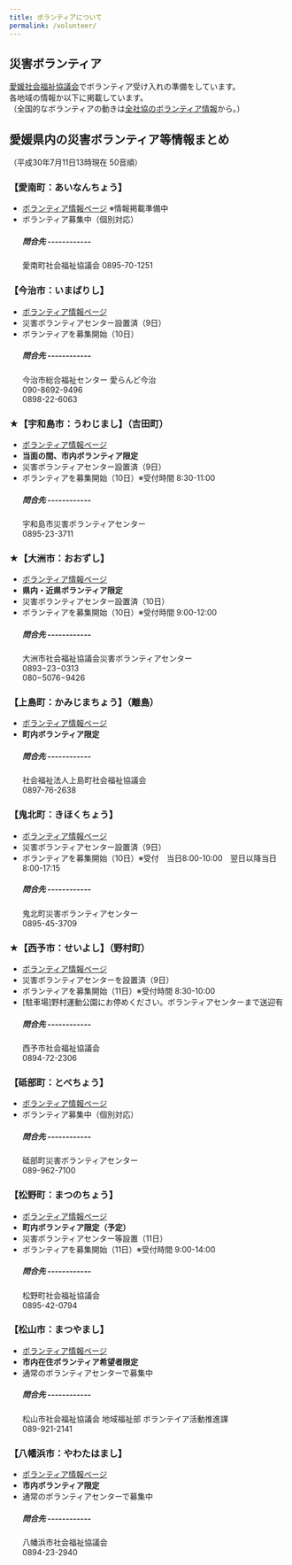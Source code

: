 ```yaml
---
title: ボランティアについて
permalink: /volunteer/
---
```


## 災害ボランティア

[愛媛社会福祉協議会](http://www.ehime-shakyo.or.jp/chiiki/saigai/saigai_volunteer180708.html)でボランティア受け入れの準備をしています。<br>
各地域の情報か以下に掲載しています。<br>
（全国的なボランティアの動きは[全社協のボランティア情報](https://www.saigaivc.com/)から。）

## 愛媛県内の災害ボランティア等情報まとめ
（平成30年7月11日13時現在 50音順）

### 【愛南町：あいなんちょう】
- [ボランティア情報ページ](http://www.ainan-shakyo.or.jp/) ※情報掲載準備中
- ボランティア募集中（個別対応）
  ##### 問合先 ------------
  愛南町社会福祉協議会 0895-70-1251

### 【今治市：いまばりし】
- [ボランティア情報ページ](http://www.imabari-shakyo.jp/volunteer/saigai2.html)
- 災害ボランティアセンター設置済（9日）
- ボランティアを募集開始（10日）
  ##### 問合先 ------------
  今治市総合福祉センター 愛らんど今治<br>
  090-8692-9496<br>
  0898-22-6063

### ★【宇和島市：うわじまし】（吉田町）
- [ボランティア情報ページ](http://www.uwajima-shakyo.or.jp/saigaiv.htm)
- **当面の間、市内ボランティア限定**
- 災害ボランティアセンター設置済（9日）
- ボランティアを募集開始（10日）※受付時間 8:30-11:00
  ##### 問合先 ------------
  宇和島市災害ボランティアセンター<br>
  0895-23-3711
  
### ★【大洲市：おおずし】
- [ボランティア情報ページ](http://www.ozushakyo.jp/cms/?p=1021)
- **県内・近県ボランティア限定**
- 災害ボランティアセンター設置済（10日）
- ボランティアを募集開始（10日）※受付時間 9:00-12:00
  ##### 問合先 ------------
  大洲市社会福祉協議会災害ボランティアセンター<br>
  0893−23−0313<br>
  080−5076−9426

### 【上島町：かみじまちょう】（離島）
- [ボランティア情報ページ](http://www.kamijima-shakyo.or.jp/)
- **町内ボランティア限定**
  ##### 問合先 ------------
  社会福祉法人上島町社会福祉協議会<br>
  0897-76-2638

### 【鬼北町：きほくちょう】
- [ボランティア情報ページ](http://kihoku-syakyo.lekumo.biz/news/2018/07/post-2a7c.html)
- 災害ボランティアセンター設置済（9日）
- ボランティアを募集開始（10日）※受付　当日8:00-10:00　翌日以降当日8:00-17:15
  ##### 問合先 ------------
  鬼北町災害ボランティアセンター<br>
  0895-45-3709

### ★【西予市：せいよし】（野村町）
- [ボランティア情報ページ](http://www.city.seiyo.ehime.jp/kinkyu/4956.html)
- 災害ボランティアセンターを設置済（9日）
- ボランティアを募集開始（11日）※受付時間 8:30-10:00
- [駐車場]野村運動公園にお停めください。ボランティアセンターまで送迎有
  ##### 問合先 ------------
  西予市社会福祉協議会<br>
  0894-72-2306

### 【砥部町：とべちょう】
- [ボランティア情報ページ](http://www.tobe-shakyo.jp/topics/?p=1827)
- ボランティア募集中（個別対応）
  ##### 問合先 ------------
  砥部町災害ボランティアセンター<br>
  089-962-7100

### 【松野町：まつのちょう】
- [ボランティア情報ページ](http://matsuno-syakyo.lekumo.biz/news/2018/07/post-7c3a.html) 
- **町内ボランティア限定（予定）**
- 災害ボランティアセンター等設置（11日）
- ボランティアを募集開始（11日）※受付時間 9:00-14:00
  ##### 問合先 ------------
  松野町社会福祉協議会<br>
  0895-42-0794

### 【松山市：まつやまし】
- [ボランティア情報ページ](http://www.matsuyama-wel.jp/)
- **市内在住ボランティア希望者限定**
- 通常のボランティアセンターで募集中
  ##### 問合先 ------------
  松山市社会福祉協議会 地域福祉部 ボランテイア活動推進課<br>
  089-921-2141

### 【八幡浜市：やわたはまし】
- [ボランティア情報ページ](http://www.yawatahamashi-syakyo.jp/gouusaigai1.html)
- **市内ボランティア限定**
- 通常のボランティアセンターで募集中
  ##### 問合先 ------------
  八幡浜市社会福祉協議会<br>
  0894-23-2940
